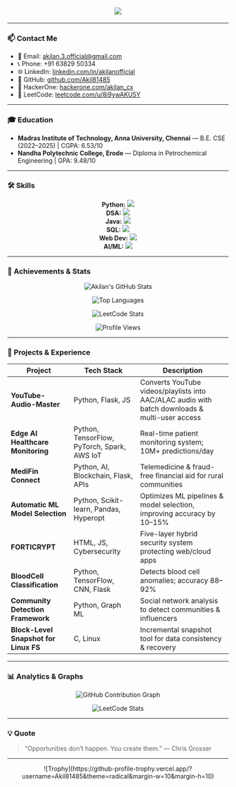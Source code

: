 <h1 align="center">
  <img src="https://readme-typing-svg.demolab.com?font=Fira+Code&size=30&pause=1000&color=0CF574&center=true&vCenter=true&width=700&lines=👋+Hi,+I'm+Akilan+K;💻+Fresher+Cloud+AI/ML+Engineer;🔐+Cybersecurity+&+Full-Stack" />
</h1>

---

### 📫 Contact Me
- 📧 Email: akilan.3.official@gmail.com  
- 📞 Phone: +91 63829 50334  
- 🌐 LinkedIn: [linkedin.com/in/akilanofficial](https://www.linkedin.com/in/akilanofficial/)  
- 🐙 GitHub: [github.com/Akil81485](https://github.com/Akil81485)  
- 🦊 HackerOne: [hackerone.com/akilan_cx](https://hackerone.com/akilan_cx)  
- 🧩 LeetCode: [leetcode.com/u/8i9ywAKU5Y](https://leetcode.com/u/8i9ywAKU5Y/)  

---

### 🎓 Education
- **Madras Institute of Technology, Anna University, Chennai** — B.E. CSE (2022–2025) | CGPA: 6.53/10  
- **Nandha Polytechnic College, Erode** — Diploma in Petrochemical Engineering | GPA: 9.48/10  

---

### 🛠️ Skills

<div align="center">
<!-- Animated Skill Bars -->
<p>
  <b>Python:</b> <img src="https://progress-bar.dev/85/?title=Python&width=300&suffix=%25" /><br>
  <b>DSA:</b> <img src="https://progress-bar.dev/75/?title=DSA&width=300&suffix=%25" /><br>
  <b>Java:</b> <img src="https://progress-bar.dev/50/?title=Java&width=300&suffix=%25" /><br>
  <b>SQL:</b> <img src="https://progress-bar.dev/60/?title=SQL&width=300&suffix=%25" /><br>
  <b>Web Dev:</b> <img src="https://progress-bar.dev/65/?title=Web%20Dev&width=300&suffix=%25" /><br>
  <b>AI/ML:</b> <img src="https://progress-bar.dev/70/?title=AI/ML&width=300&suffix=%25" /><br>
</p>
</div>

---

### 🌟 Achievements & Stats

<div align="center">

<!-- GitHub Stats -->
![Akilan's GitHub Stats](https://github-readme-stats.vercel.app/api?username=Akil81485&show_icons=true&theme=radical&count_private=true)

<!-- Top Languages -->
![Top Languages](https://github-readme-stats.vercel.app/api/top-langs/?username=Akil81485&layout=compact&theme=radical)

<!-- LeetCode -->
![LeetCode Stats](https://leetcard.jacoblin.cool/8i9ywAKU5Y?theme=dark)

<!-- Profile Views -->
![Profile Views](https://komarev.com/ghpvc/?username=Akil81485&style=for-the-badge&color=blue)

</div>

---

### 🚀 Projects & Experience

| Project | Tech Stack | Description |
|---------|------------|-------------|
| **YouTube-Audio-Master** | Python, Flask, JS | Converts YouTube videos/playlists into AAC/ALAC audio with batch downloads & multi-user access |
| **Edge AI Healthcare Monitoring** | Python, TensorFlow, PyTorch, Spark, AWS IoT | Real-time patient monitoring system; 10M+ predictions/day |
| **MediFin Connect** | Python, AI, Blockchain, Flask, APIs | Telemedicine & fraud-free financial aid for rural communities |
| **Automatic ML Model Selection** | Python, Scikit-learn, Pandas, Hyperopt | Optimizes ML pipelines & model selection, improving accuracy by 10–15% |
| **FORTICRYPT** | HTML, JS, Cybersecurity | Five-layer hybrid security system protecting web/cloud apps |
| **BloodCell Classification** | Python, TensorFlow, CNN, Flask | Detects blood cell anomalies; accuracy 88–92% |
| **Community Detection Framework** | Python, Graph ML | Social network analysis to detect communities & influencers |
| **Block-Level Snapshot for Linux FS** | C, Linux | Incremental snapshot tool for data consistency & recovery |

---

### 📊 Analytics & Graphs
<div align="center">

<!-- Contributions Graph -->
![GitHub Contribution Graph](https://activity-graph.herokuapp.com/graph?username=Akil81485&theme=react-dark&hide_border=true)

<!-- LeetCode Problem Solving Graph -->
![LeetCode Stats](https://leetcard.jacoblin.cool/8i9ywAKU5Y?theme=dark&border=true)

</div>

---

### 💡 Quote
> “Opportunities don’t happen. You create them.” — Chris Grosser

---

<div align="center">
![Trophy](https://github-profile-trophy.vercel.app/?username=Akil81485&theme=radical&margin-w=10&margin-h=10)
</div>
